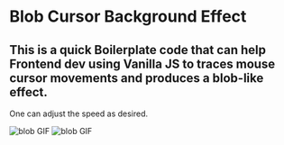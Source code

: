# Blob Cursor Background Effect

## This is a quick Boilerplate code that can help Frontend dev using Vanilla JS to traces mouse cursor movements and produces a blob-like effect.
One can adjust the speed as desired.

![blob GIF]("https://github.com/MatthewWitika/blob-cursor-background/blob/80b33729681e6a145c3a9de0437faf7c29a8cf42/assets/blob.gif")
![blob GIF]("assets/blob.gif")
